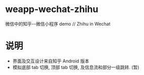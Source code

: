 # weapp-wechat-zhihu
微信中的知乎--微信小程序 demo // Zhihu in Wechat

# 说明
- 界面及交互设计来自知乎 Android 版本
- 模拟底部 tab 切换, 顶部 tab 切换, 及信息流和部分一级跳转. (暂)


